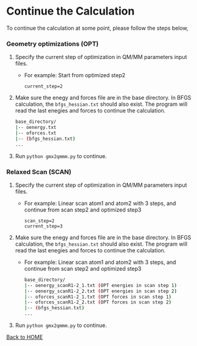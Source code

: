 # Continue the Calculation
To continue the calculation at some point, please follow the steps below,

### Geometry optimizations (OPT)

1. Specify the current step of optimization in QM/MM parameters input files.
   - For example: Start from optimized step2
      ```
      current_step=2
      ```
      
2. Make sure the enegy and forces file are in the base directory. In BFGS calculation, the `bfgs_hessian.txt` should also exist. The program will read the last enegies and forces to continue the calculation. 


    ```bash
    base_directory/
    |-- oenergy.txt
    |-- oforces.txt
    |-- (bfgs_hessian.txt)
    ...
    ```

3. Run `python gmx2qmmm.py` to continue. 






### Relaxed Scan (SCAN)

1. Specify the current step of optimization in QM/MM parameters input files.
   - For example: Linear scan atom1 and atom2 with 3 steps, and continue from scan step2 and optimized step3
      ```
      scan_step=2
      current_step=3
      ```
      
2. Make sure the enegy and forces file are in the base directory. In BFGS calculation, the `bfgs_hessian.txt` should also exist. The program will read the last enegies and forces to continue the calculation. 
   - For example: Linear scan atom1 and atom2 with 3 steps, and continue from scan step2 and optimized step3

       ```bash
       base_directory/
       |-- oenergy_scanR1-2_1.txt (OPT energies in scan step 1)
       |-- oenergy_scanR1-2_2.txt (OPT energies in scan step 2)
       |-- oforces_scanR1-2_1.txt (OPT forces in scan step 1)
       |-- oforces_scanR1-2_2.txt (OPT forces in scan step 2)
       |-- (bfgs_hessian.txt)
       ...
       ```


3. Run `python gmx2qmmm.py` to continue. 



[Back to HOME](index)

